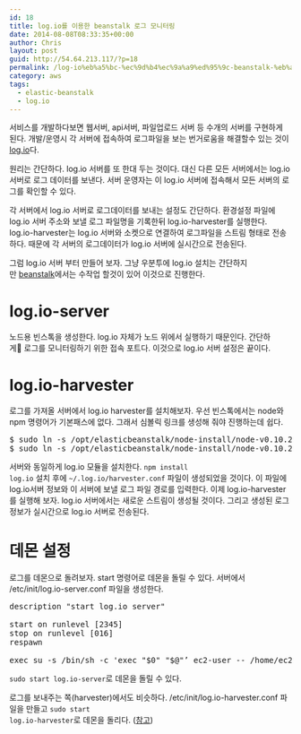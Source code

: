 ```yaml
---
id: 18
title: log.io를 이용한 beanstalk 로그 모니터링
date: 2014-08-08T08:33:35+00:00
author: Chris
layout: post
guid: http://54.64.213.117/?p=18
permalink: /log-io%eb%a5%bc-%ec%9d%b4%ec%9a%a9%ed%95%9c-beanstalk-%eb%a1%9c%ea%b7%b8-%eb%aa%a8%eb%8b%88%ed%84%b0%eb%a7%81/
category: aws
tags:
  - elastic-beanstalk
  - log.io
---
```

서비스를 개발하다보면 웹서버, api서버, 파일업로드 서버 등 수개의 서버를 구현하게 된다. 개발/운영시 각 서버에 접속하여 로그파일을 보는 번거로움을 해결할수 있는 것이 <a href="http://logio.org/">log.io</a>다.

원리는 간단하다. log.io 서버를 또 한대 두는 것이다. 대신 다른 모든 서버에서는 log.io 서버로 로그 데이터를 보낸다. 서버 운영자는 이 log.io 서버에 접속해서 모든 서버의 로그를 확인할 수 있다.

각 서버에서 log.io 서버로 로그데이터를 보내는 설정도 간단하다. 환경설정 파일에 log.io 서버 주소와 보낼 로그 파일명을 기록한뒤 log.io-harvester를 실행한다. log.io-harvester는 log.io 서버와 소켓으로 연결하여 로그파일을 스트림 형태로 전송하다. 때문에 각 서버의 로그데이터가 log.io 서버에 실시간으로 전송된다.

그럼 log.io 서버 부터 만들어 보자. 그냥 우분투에 log.io 설치는 간단하지만 <a href="http://aws.amazon.com/ko/elasticbeanstalk/">beanstalk</a>에서는 수작업 할것이 있어 이것으로 진행한다.

<h1>log.io-server</h1>

노드용 빈스톡을 생성한다. log.io 자체가 노드 위에서 실행하기 때문인다. 간단하게 로그를 모니터링하기 위한 접속 포트다. 이것으로 log.io 서버 설정은 끝이다.

<h1>log.io-harvester</h1>

로그를 가져올 서버에서 log.io harvester를 설치해보자. 우선 빈스톡에서는 node와 npm 명령어가 기본패스에 없다. 그래서 심볼릭 링크를 생성해 줘야 진행하는데 쉽다.

<pre class="wrap:true lang:sh decode:true ">$ sudo ln -s /opt/elasticbeanstalk/node-install/node-v0.10.26-linux-x64/bin/node /usr/bin/node
$ sudo ln -s /opt/elasticbeanstalk/node-install/node-v0.10.26-linux-x64/bin/npm /usr/bin/npm</pre>

서버와 동일하게 log.io 모듈을 설치한다. <code>npm install log.io</code> 설치 후에 <code>~/.log.io/harvester.conf</code> 파일이 생성되었을 것이다. 이 파일에 log.io서버 정보와 이 서버에 보낼 로그 파일 경로를 입력한다. 이제 log.io-harvester를 실행해 보자. log.io 서버에서는 새로운 스트림이 생성될 것이다. 그리고 생성된 로그 정보가 실시간으로 log.io 서버로 전송된다.

<h1>데몬 설정</h1>

로그를 데몬으로 돌려보자. start 명령어로 데몬을 돌릴 수 있다. 서버에서 /etc/init/log.io-server.conf 파일을 생성한다.

<pre class="lang:sh decode:true">description "start log.io server"

start on runlevel [2345]
stop on runlevel [016]
respawn

exec su -s /bin/sh -c 'exec "$0" "$@"’ ec2-user -- /home/ec2-user/.../log.io-server
</pre>

<code>sudo start log.io-server</code>로 데몬을 돌릴 수 있다.

로그를 보내주는 쪽(harvester)에서도 비슷하다. /etc/init/log.io-harvester.conf 파일을 만들고 <code>sudo start log.io-harvester</code>로 데몬을 돌리다. (<a href="https://github.com/NarrativeScience/Log.io/wiki/Daemonizing-log.io-on-Ubuntu-using-upstart-(v0.3.x)">참고</a>)

